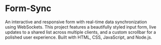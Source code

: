 # Form-Sync
An interactive and responsive form with real-time data synchronization using WebSockets. This project features a beautifully styled input form, live updates to a shared list across multiple clients, and a custom scrollbar for a polished user experience. Built with HTML, CSS, JavaScript, and Node.js.
